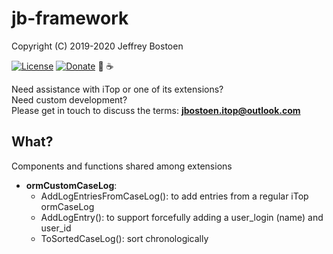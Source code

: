 # jb-framework
Copyright (C) 2019-2020 Jeffrey Bostoen

[![License](https://img.shields.io/github/license/jbostoen/iTop-custom-extensions)](https://github.com/jbostoen/iTop-custom-extensions/blob/master/license.md)
[![Donate](https://img.shields.io/badge/Donate-PayPal-green.svg)](https://www.paypal.me/jbostoen)
🍻 ☕

Need assistance with iTop or one of its extensions?  
Need custom development?  
Please get in touch to discuss the terms: **jbostoen.itop@outlook.com**

## What?
Components and functions shared among extensions

* **ormCustomCaseLog**:
  * AddLogEntriesFromCaseLog(): to add entries from a regular iTop ormCaseLog
  * AddLogEntry(): to support forcefully adding a user_login (name) and user_id
  * ToSortedCaseLog(): sort chronologically


